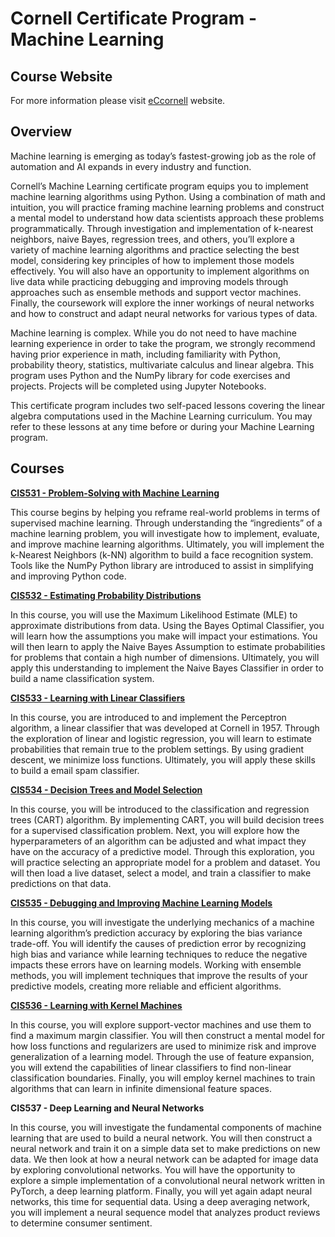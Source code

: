 # Cornell Certificate Program - Machine Learning 

## Course Website
For more information please visit [eCcornell](ecornell.com/certificates/technology/machine-learning/#_) website.

## Overview
Machine learning is emerging as today’s fastest-growing job as the role of automation and AI expands in every industry and function.

Cornell’s Machine Learning certificate program equips you to implement machine learning algorithms using Python. Using a combination of math and intuition, you will practice framing machine learning problems and construct a mental model to understand how data scientists approach these problems programmatically. Through investigation and implementation of k-nearest neighbors, naive Bayes, regression trees, and others, you’ll explore a variety of machine learning algorithms and practice selecting the best model, considering key principles of how to implement those models effectively. You will also have an opportunity to implement algorithms on live data while practicing debugging and improving models through approaches such as ensemble methods and support vector machines. Finally, the coursework will explore the inner workings of neural networks and how to construct and adapt neural networks for various types of data.

Machine learning is complex. While you do not need to have machine learning experience in order to take the program, we strongly recommend having prior experience in math, including familiarity with Python, probability theory, statistics, multivariate calculus and linear algebra. This program uses Python and the NumPy library for code exercises and projects. Projects will be completed using Jupyter Notebooks.

This certificate program includes two self-paced lessons covering the linear algebra computations used in the Machine Learning curriculum. You may refer to these lessons at any time before or during your Machine Learning program.

## Courses

**[CIS531 - Problem-Solving with Machine Learning](https://github.com/timc823/ecornell_ML/tree/master/CIS531_Problem%20Solving%20with%20ML)**

This course begins by helping you reframe real-world problems in terms of supervised machine learning. Through understanding the “ingredients” of a machine learning problem, you will investigate how to implement, evaluate, and improve machine learning algorithms. Ultimately, you will implement the k-Nearest Neighbors (k-NN) algorithm to build a face recognition system. Tools like the NumPy Python library are introduced to assist in simplifying and improving Python code.

**[CIS532 - Estimating Probability Distributions](https://github.com/timc823/ecornell_ML/tree/master/CIS532_Estimating%20Probability%20Distributions)**

In this course, you will use the Maximum Likelihood Estimate (MLE) to approximate distributions from data. Using the Bayes Optimal Classifier, you will learn how the assumptions you make will impact your estimations. You will then learn to apply the Naive Bayes Assumption to estimate probabilities for problems that contain a high number of dimensions. Ultimately, you will apply this understanding to implement the Naive Bayes Classifier in order to build a name classification system.

**[CIS533 - Learning with Linear Classifiers](https://github.com/timc823/ecornell_ML/tree/master/CIS533_Learning%20with%20Linear%20Classifiers)**

In this course, you are introduced to and implement the Perceptron algorithm, a linear classifier that was developed at Cornell in 1957. Through the exploration of linear and logistic regression, you will learn to estimate probabilities that remain true to the problem settings. By using gradient descent, we minimize loss functions. Ultimately, you will apply these skills to build a email spam classifier.

**[CIS534 - Decision Trees and Model Selection](https://github.com/timc823/ecornell_ML/tree/master/CIS534_Decision%20Trees%20and%20Model%20Selection)**

In this course, you will be introduced to the classification and regression trees (CART) algorithm. By implementing CART, you will build decision trees for a supervised classification problem. Next, you will explore how the hyperparameters of an algorithm can be adjusted and what impact they have on the accuracy of a predictive model. Through this exploration, you will practice selecting an appropriate model for a problem and dataset. You will then load a live dataset, select a model, and train a classifier to make predictions on that data.

**[CIS535 - Debugging and Improving Machine Learning Models](https://github.com/timc823/ecornell_ML/tree/master/CIS535_Debugging%20and%20Improving%20Machine%20Learning%20Models)**

In this course, you will investigate the underlying mechanics of a machine learning algorithm’s prediction accuracy by exploring the bias variance trade-off. You will identify the causes of prediction error by recognizing high bias and variance while learning techniques to reduce the negative impacts these errors have on learning models. Working with ensemble methods, you will implement techniques that improve the results of your predictive models, creating more reliable and efficient algorithms.

**[CIS536 - Learning with Kernel Machines](https://github.com/timc823/ecornell_ML/tree/master/CIS536_Learning%20with%20Kernel%20Machines)**

In this course, you will explore support-vector machines and use them to find a maximum margin classifier. You will then construct a mental model for how loss functions and regularizers are used to minimize risk and improve generalization of a learning model. Through the use of feature expansion, you will extend the capabilities of linear classifiers to find non-linear classification boundaries. Finally, you will employ kernel machines to train algorithms that can learn in infinite dimensional feature spaces.

**CIS537 - Deep Learning and Neural Networks**

In this course, you will investigate the fundamental components of machine learning that are used to build a neural network. You will then construct a neural network and train it on a simple data set to make predictions on new data. We then look at how a neural network can be adapted for image data by exploring convolutional networks. You will have the opportunity to explore a simple implementation of a convolutional neural network written in PyTorch, a deep learning platform. Finally, you will yet again adapt neural networks, this time for sequential data. Using a deep averaging network, you will implement a neural sequence model that analyzes product reviews to determine consumer sentiment.


